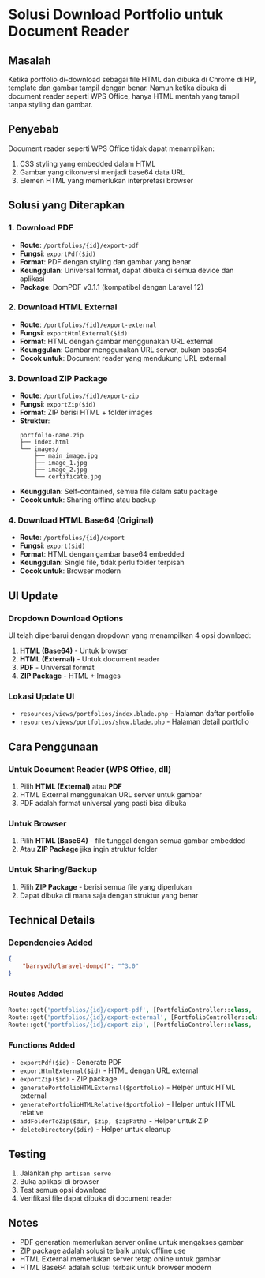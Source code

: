 # Solusi Download Portfolio untuk Document Reader

## Masalah
Ketika portfolio di-download sebagai file HTML dan dibuka di Chrome di HP, template dan gambar tampil dengan benar. Namun ketika dibuka di document reader seperti WPS Office, hanya HTML mentah yang tampil tanpa styling dan gambar.

## Penyebab
Document reader seperti WPS Office tidak dapat menampilkan:
1. CSS styling yang embedded dalam HTML
2. Gambar yang dikonversi menjadi base64 data URL
3. Elemen HTML yang memerlukan interpretasi browser

## Solusi yang Diterapkan

### 1. Download PDF
- **Route**: `/portfolios/{id}/export-pdf`
- **Fungsi**: `exportPdf($id)`
- **Format**: PDF dengan styling dan gambar yang benar
- **Keunggulan**: Universal format, dapat dibuka di semua device dan aplikasi
- **Package**: DomPDF v3.1.1 (kompatibel dengan Laravel 12)

### 2. Download HTML External
- **Route**: `/portfolios/{id}/export-external`
- **Fungsi**: `exportHtmlExternal($id)`
- **Format**: HTML dengan gambar menggunakan URL external
- **Keunggulan**: Gambar menggunakan URL server, bukan base64
- **Cocok untuk**: Document reader yang mendukung URL external

### 3. Download ZIP Package
- **Route**: `/portfolios/{id}/export-zip`
- **Fungsi**: `exportZip($id)`
- **Format**: ZIP berisi HTML + folder images
- **Struktur**:
  ```
  portfolio-name.zip
  ├── index.html
  └── images/
      ├── main_image.jpg
      ├── image_1.jpg
      ├── image_2.jpg
      └── certificate.jpg
  ```
- **Keunggulan**: Self-contained, semua file dalam satu package
- **Cocok untuk**: Sharing offline atau backup

### 4. Download HTML Base64 (Original)
- **Route**: `/portfolios/{id}/export`
- **Fungsi**: `export($id)`
- **Format**: HTML dengan gambar base64 embedded
- **Keunggulan**: Single file, tidak perlu folder terpisah
- **Cocok untuk**: Browser modern

## UI Update

### Dropdown Download Options
UI telah diperbarui dengan dropdown yang menampilkan 4 opsi download:

1. **HTML (Base64)** - Untuk browser
2. **HTML (External)** - Untuk document reader  
3. **PDF** - Universal format
4. **ZIP Package** - HTML + Images

### Lokasi Update UI
- `resources/views/portfolios/index.blade.php` - Halaman daftar portfolio
- `resources/views/portfolios/show.blade.php` - Halaman detail portfolio

## Cara Penggunaan

### Untuk Document Reader (WPS Office, dll)
1. Pilih **HTML (External)** atau **PDF**
2. HTML External menggunakan URL server untuk gambar
3. PDF adalah format universal yang pasti bisa dibuka

### Untuk Browser
1. Pilih **HTML (Base64)** - file tunggal dengan semua gambar embedded
2. Atau **ZIP Package** jika ingin struktur folder

### Untuk Sharing/Backup
1. Pilih **ZIP Package** - berisi semua file yang diperlukan
2. Dapat dibuka di mana saja dengan struktur yang benar

## Technical Details

### Dependencies Added
```json
{
    "barryvdh/laravel-dompdf": "^3.0"
}
```

### Routes Added
```php
Route::get('portfolios/{id}/export-pdf', [PortfolioController::class, 'exportPdf'])->name('portfolios.export.pdf');
Route::get('portfolios/{id}/export-external', [PortfolioController::class, 'exportHtmlExternal'])->name('portfolios.export.external');
Route::get('portfolios/{id}/export-zip', [PortfolioController::class, 'exportZip'])->name('portfolios.export.zip');
```

### Functions Added
- `exportPdf($id)` - Generate PDF
- `exportHtmlExternal($id)` - HTML dengan URL external
- `exportZip($id)` - ZIP package
- `generatePortfolioHTMLExternal($portfolio)` - Helper untuk HTML external
- `generatePortfolioHTMLRelative($portfolio)` - Helper untuk HTML relative
- `addFolderToZip($dir, $zip, $zipPath)` - Helper untuk ZIP
- `deleteDirectory($dir)` - Helper untuk cleanup

## Testing
1. Jalankan `php artisan serve`
2. Buka aplikasi di browser
3. Test semua opsi download
4. Verifikasi file dapat dibuka di document reader

## Notes
- PDF generation memerlukan server online untuk mengakses gambar
- ZIP package adalah solusi terbaik untuk offline use
- HTML External memerlukan server tetap online untuk gambar
- HTML Base64 adalah solusi terbaik untuk browser modern

